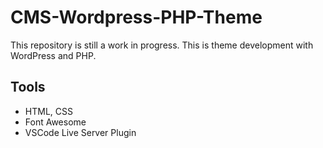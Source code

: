 # CMS-Wordpress-PHP-Theme

This repository is still a work in progress. This is theme development with WordPress and PHP.

## Tools

- HTML, CSS
- Font Awesome
- VSCode Live Server Plugin
